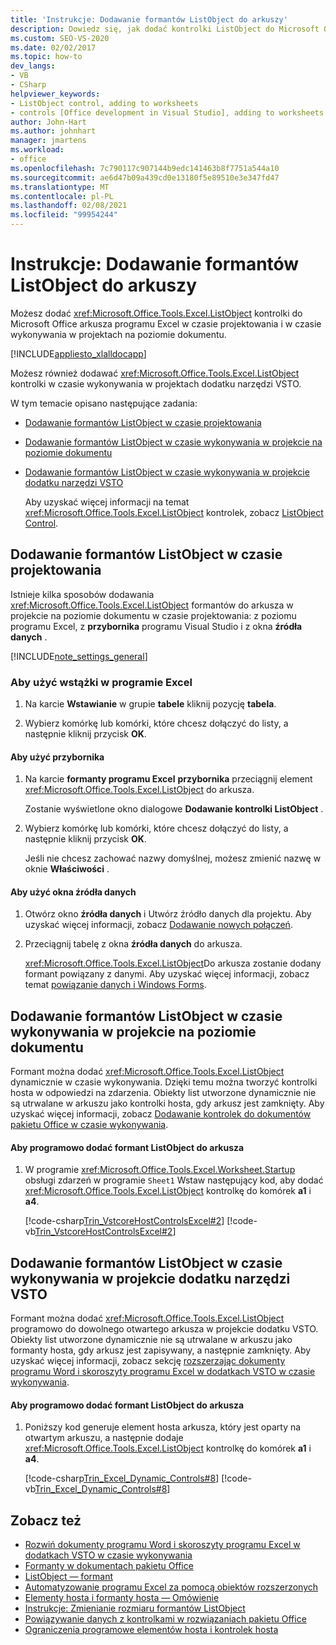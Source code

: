 ```yaml
---
title: 'Instrukcje: Dodawanie formantów ListObject do arkuszy'
description: Dowiedz się, jak dodać kontrolki ListObject do Microsoft Office arkusza programu Excel w czasie projektowania i w czasie wykonywania w projektach na poziomie dokumentu.
ms.custom: SEO-VS-2020
ms.date: 02/02/2017
ms.topic: how-to
dev_langs:
- VB
- CSharp
helpviewer_keywords:
- ListObject control, adding to worksheets
- controls [Office development in Visual Studio], adding to worksheets
author: John-Hart
ms.author: johnhart
manager: jmartens
ms.workload:
- office
ms.openlocfilehash: 7c790117c907144b9edc141463b8f7751a544a10
ms.sourcegitcommit: ae6d47b09a439cd0e13180f5e89510e3e347fd47
ms.translationtype: MT
ms.contentlocale: pl-PL
ms.lasthandoff: 02/08/2021
ms.locfileid: "99954244"
---
```

# <a name="how-to-add-listobject-controls-to-worksheets"></a>Instrukcje: Dodawanie formantów ListObject do arkuszy
  Możesz dodać <xref:Microsoft.Office.Tools.Excel.ListObject> kontrolki do Microsoft Office arkusza programu Excel w czasie projektowania i w czasie wykonywania w projektach na poziomie dokumentu.

 [!INCLUDE[appliesto_xlalldocapp](../vsto/includes/appliesto-xlalldocapp-md.md)]

 Możesz również dodawać <xref:Microsoft.Office.Tools.Excel.ListObject> kontrolki w czasie wykonywania w projektach dodatku narzędzi VSTO.

 W tym temacie opisano następujące zadania:

- [Dodawanie formantów ListObject w czasie projektowania](#designtime)

- [Dodawanie formantów ListObject w czasie wykonywania w projekcie na poziomie dokumentu](#runtimedoclevel)

- [Dodawanie formantów ListObject w czasie wykonywania w projekcie dodatku narzędzi VSTO](#runtimeaddin)

  Aby uzyskać więcej informacji na temat <xref:Microsoft.Office.Tools.Excel.ListObject> kontrolek, zobacz [ListObject Control](../vsto/listobject-control.md).

## <a name="add-listobject-controls-at-design-time"></a><a name="designtime"></a> Dodawanie formantów ListObject w czasie projektowania
 Istnieje kilka sposobów dodawania <xref:Microsoft.Office.Tools.Excel.ListObject> formantów do arkusza w projekcie na poziomie dokumentu w czasie projektowania: z poziomu programu Excel, z **przybornika** programu Visual Studio i z okna **źródła danych** .

 [!INCLUDE[note_settings_general](../sharepoint/includes/note-settings-general-md.md)]

### <a name="to-use-the-ribbon-in-excel"></a>Aby użyć wstążki w programie Excel

1. Na karcie **Wstawianie** w grupie **tabele** kliknij pozycję **tabela**.

2. Wybierz komórkę lub komórki, które chcesz dołączyć do listy, a następnie kliknij przycisk **OK**.

#### <a name="to-use-the-toolbox"></a>Aby użyć przybornika

1. Na karcie **formanty programu Excel** **przybornika** przeciągnij element <xref:Microsoft.Office.Tools.Excel.ListObject> do arkusza.

     Zostanie wyświetlone okno dialogowe **Dodawanie kontrolki ListObject** .

2. Wybierz komórkę lub komórki, które chcesz dołączyć do listy, a następnie kliknij przycisk **OK**.

     Jeśli nie chcesz zachować nazwy domyślnej, możesz zmienić nazwę w oknie **Właściwości** .

#### <a name="to-use-the-data-sources-window"></a>Aby użyć okna źródła danych

1. Otwórz okno **źródła danych** i Utwórz źródło danych dla projektu. Aby uzyskać więcej informacji, zobacz [Dodawanie nowych połączeń](../data-tools/add-new-connections.md).

2. Przeciągnij tabelę z okna **źródła danych** do arkusza.

     <xref:Microsoft.Office.Tools.Excel.ListObject>Do arkusza zostanie dodany formant powiązany z danymi. Aby uzyskać więcej informacji, zobacz temat [powiązanie danych i Windows Forms](/dotnet/framework/winforms/data-binding-and-windows-forms).

## <a name="add-listobject-controls-at-run-time-in-a-document-level-project"></a><a name="runtimedoclevel"></a> Dodawanie formantów ListObject w czasie wykonywania w projekcie na poziomie dokumentu
 Formant można dodać <xref:Microsoft.Office.Tools.Excel.ListObject> dynamicznie w czasie wykonywania. Dzięki temu można tworzyć kontrolki hosta w odpowiedzi na zdarzenia. Obiekty list utworzone dynamicznie nie są utrwalane w arkuszu jako kontrolki hosta, gdy arkusz jest zamknięty. Aby uzyskać więcej informacji, zobacz [Dodawanie kontrolek do dokumentów pakietu Office w czasie wykonywania](../vsto/adding-controls-to-office-documents-at-run-time.md).

#### <a name="to-add-a-listobject-control-to-a-worksheet-programmatically"></a>Aby programowo dodać formant ListObject do arkusza

1. W programie <xref:Microsoft.Office.Tools.Excel.Worksheet.Startup> obsługi zdarzeń w programie `Sheet1` Wstaw następujący kod, aby dodać <xref:Microsoft.Office.Tools.Excel.ListObject> kontrolkę do komórek **a1** i **a4**.

     [!code-csharp[Trin_VstcoreHostControlsExcel#2](../vsto/codesnippet/CSharp/Trin_VstcoreHostControlsExcelCS/Sheet1.cs#2)]
     [!code-vb[Trin_VstcoreHostControlsExcel#2](../vsto/codesnippet/VisualBasic/Trin_VstcoreHostControlsExcelVB/Sheet1.vb#2)]

## <a name="add-listobject-controls-at-run-time-in-a-vsto-add-in-project"></a><a name="runtimeaddin"></a> Dodawanie formantów ListObject w czasie wykonywania w projekcie dodatku narzędzi VSTO
 Formant można dodać <xref:Microsoft.Office.Tools.Excel.ListObject> programowo do dowolnego otwartego arkusza w projekcie dodatku VSTO. Obiekty list utworzone dynamicznie nie są utrwalane w arkuszu jako formanty hosta, gdy arkusz jest zapisywany, a następnie zamknięty. Aby uzyskać więcej informacji, zobacz sekcję [rozszerzając dokumenty programu Word i skoroszyty programu Excel w dodatkach VSTO w czasie wykonywania](../vsto/extending-word-documents-and-excel-workbooks-in-vsto-add-ins-at-run-time.md).

#### <a name="to-add-a-listobject-control-to-a-worksheet-programmatically"></a>Aby programowo dodać formant ListObject do arkusza

1. Poniższy kod generuje element hosta arkusza, który jest oparty na otwartym arkuszu, a następnie dodaje <xref:Microsoft.Office.Tools.Excel.ListObject> kontrolkę do komórek **a1** i **a4**.

     [!code-csharp[Trin_Excel_Dynamic_Controls#8](../vsto/codesnippet/CSharp/Trin_Excel_Dynamic_Controls/ThisAddIn.cs#8)]
     [!code-vb[Trin_Excel_Dynamic_Controls#8](../vsto/codesnippet/VisualBasic/Trin_Excel_Dynamic_Controls/ThisAddIn.vb#8)]

## <a name="see-also"></a>Zobacz też
- [Rozwiń dokumenty programu Word i skoroszyty programu Excel w dodatkach VSTO w czasie wykonywania](../vsto/extending-word-documents-and-excel-workbooks-in-vsto-add-ins-at-run-time.md)
- [Formanty w dokumentach pakietu Office](../vsto/controls-on-office-documents.md)
- [ListObject — formant](../vsto/listobject-control.md)
- [Automatyzowanie programu Excel za pomocą obiektów rozszerzonych](../vsto/automating-excel-by-using-extended-objects.md)
- [Elementy hosta i formanty hosta — Omówienie](../vsto/host-items-and-host-controls-overview.md)
- [Instrukcje: Zmienianie rozmiaru formantów ListObject](../vsto/how-to-resize-listobject-controls.md)
- [Powiązywanie danych z kontrolkami w rozwiązaniach pakietu Office](../vsto/binding-data-to-controls-in-office-solutions.md)
- [Ograniczenia programowe elementów hosta i kontrolek hosta](../vsto/programmatic-limitations-of-host-items-and-host-controls.md)
